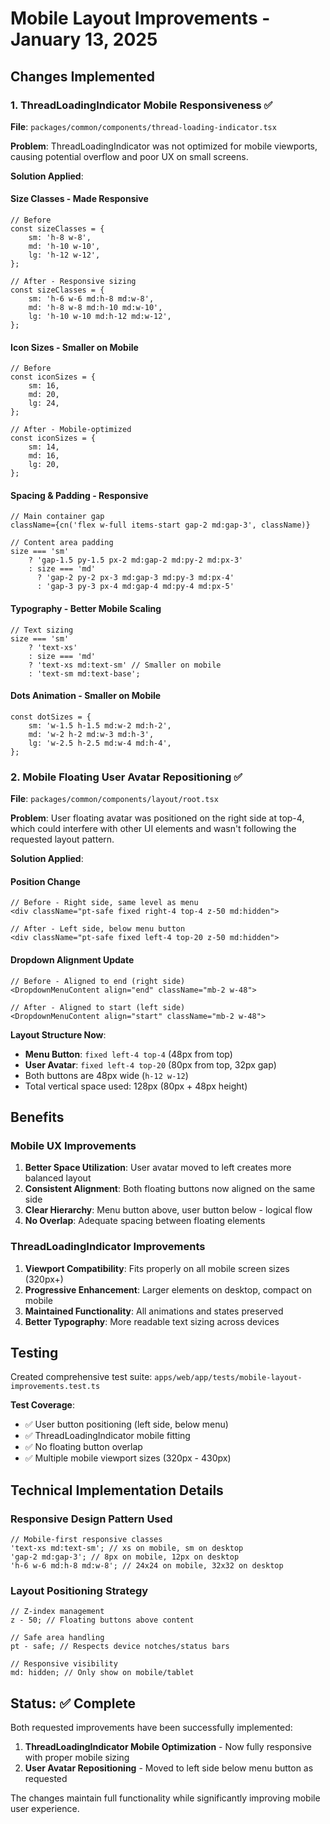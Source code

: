 # Mobile Layout Improvements - January 13, 2025

## Changes Implemented

### 1. ThreadLoadingIndicator Mobile Responsiveness ✅

**File**: `packages/common/components/thread-loading-indicator.tsx`

**Problem**: ThreadLoadingIndicator was not optimized for mobile viewports, causing potential overflow and poor UX on small screens.

**Solution Applied**:

#### Size Classes - Made Responsive

```tsx
// Before
const sizeClasses = {
    sm: 'h-8 w-8',
    md: 'h-10 w-10',
    lg: 'h-12 w-12',
};

// After - Responsive sizing
const sizeClasses = {
    sm: 'h-6 w-6 md:h-8 md:w-8',
    md: 'h-8 w-8 md:h-10 md:w-10',
    lg: 'h-10 w-10 md:h-12 md:w-12',
};
```

#### Icon Sizes - Smaller on Mobile

```tsx
// Before
const iconSizes = {
    sm: 16,
    md: 20,
    lg: 24,
};

// After - Mobile-optimized
const iconSizes = {
    sm: 14,
    md: 16,
    lg: 20,
};
```

#### Spacing & Padding - Responsive

```tsx
// Main container gap
className={cn('flex w-full items-start gap-2 md:gap-3', className)}

// Content area padding
size === 'sm'
    ? 'gap-1.5 py-1.5 px-2 md:gap-2 md:py-2 md:px-3'
    : size === 'md'
      ? 'gap-2 py-2 px-3 md:gap-3 md:py-3 md:px-4'
      : 'gap-3 py-3 px-4 md:gap-4 md:py-4 md:px-5'
```

#### Typography - Better Mobile Scaling

```tsx
// Text sizing
size === 'sm'
    ? 'text-xs'
    : size === 'md'
    ? 'text-xs md:text-sm' // Smaller on mobile
    : 'text-sm md:text-base';
```

#### Dots Animation - Smaller on Mobile

```tsx
const dotSizes = {
    sm: 'w-1.5 h-1.5 md:w-2 md:h-2',
    md: 'w-2 h-2 md:w-3 md:h-3',
    lg: 'w-2.5 h-2.5 md:w-4 md:h-4',
};
```

### 2. Mobile Floating User Avatar Repositioning ✅

**File**: `packages/common/components/layout/root.tsx`

**Problem**: User floating avatar was positioned on the right side at top-4, which could interfere with other UI elements and wasn't following the requested layout pattern.

**Solution Applied**:

#### Position Change

```tsx
// Before - Right side, same level as menu
<div className="pt-safe fixed right-4 top-4 z-50 md:hidden">

// After - Left side, below menu button
<div className="pt-safe fixed left-4 top-20 z-50 md:hidden">
```

#### Dropdown Alignment Update

```tsx
// Before - Aligned to end (right side)
<DropdownMenuContent align="end" className="mb-2 w-48">

// After - Aligned to start (left side)
<DropdownMenuContent align="start" className="mb-2 w-48">
```

**Layout Structure Now**:

- **Menu Button**: `fixed left-4 top-4` (48px from top)
- **User Avatar**: `fixed left-4 top-20` (80px from top, 32px gap)
- Both buttons are 48px wide (`h-12 w-12`)
- Total vertical space used: 128px (80px + 48px height)

## Benefits

### Mobile UX Improvements

1. **Better Space Utilization**: User avatar moved to left creates more balanced layout
2. **Consistent Alignment**: Both floating buttons now aligned on the same side
3. **Clear Hierarchy**: Menu button above, user button below - logical flow
4. **No Overlap**: Adequate spacing between floating elements

### ThreadLoadingIndicator Improvements

1. **Viewport Compatibility**: Fits properly on all mobile screen sizes (320px+)
2. **Progressive Enhancement**: Larger elements on desktop, compact on mobile
3. **Maintained Functionality**: All animations and states preserved
4. **Better Typography**: More readable text sizing across devices

## Testing

Created comprehensive test suite: `apps/web/app/tests/mobile-layout-improvements.test.ts`

**Test Coverage**:

- ✅ User button positioning (left side, below menu)
- ✅ ThreadLoadingIndicator mobile fitting
- ✅ No floating button overlap
- ✅ Multiple mobile viewport sizes (320px - 430px)

## Technical Implementation Details

### Responsive Design Pattern Used

```tsx
// Mobile-first responsive classes
'text-xs md:text-sm'; // xs on mobile, sm on desktop
'gap-2 md:gap-3'; // 8px on mobile, 12px on desktop
'h-6 w-6 md:h-8 md:w-8'; // 24x24 on mobile, 32x32 on desktop
```

### Layout Positioning Strategy

```tsx
// Z-index management
z - 50; // Floating buttons above content

// Safe area handling
pt - safe; // Respects device notches/status bars

// Responsive visibility
md: hidden; // Only show on mobile/tablet
```

## Status: ✅ Complete

Both requested improvements have been successfully implemented:

1. **ThreadLoadingIndicator Mobile Optimization** - Now fully responsive with proper mobile sizing
2. **User Avatar Repositioning** - Moved to left side below menu button as requested

The changes maintain full functionality while significantly improving mobile user experience.
